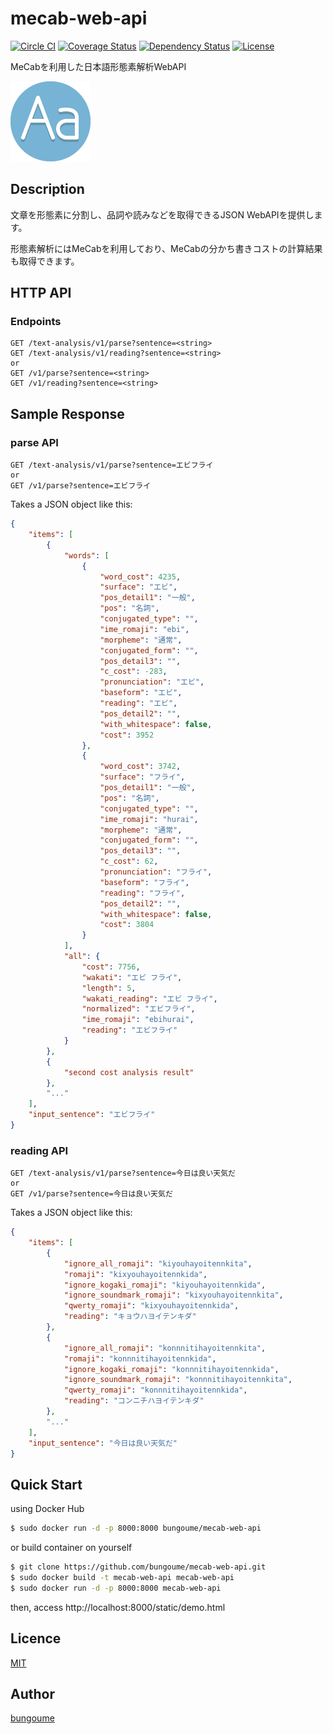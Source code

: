 # mecab-web-api
[![Circle CI](https://circleci.com/gh/bungoume/mecab-web-api.svg?style=shield)](https://circleci.com/gh/bungoume/mecab-web-api)
[![Coverage Status](https://img.shields.io/coveralls/bungoume/mecab-web-api.svg)](https://coveralls.io/r/bungoume/mecab-web-api)
[![Dependency Status](https://gemnasium.com/bungoume/mecab-web-api.svg)](https://gemnasium.com/bungoume/mecab-web-api)
[![License](http://img.shields.io/:license-MIT-blue.svg)](http://doge.mit-license.org)

MeCabを利用した日本語形態素解析WebAPI

![typography-icon](typography-icon.png)


## Description

文章を形態素に分割し、品詞や読みなどを取得できるJSON WebAPIを提供します。

形態素解析にはMeCabを利用しており、MeCabの分かち書きコストの計算結果も取得できます。


## HTTP API
### Endpoints
```
GET /text-analysis/v1/parse?sentence=<string>
GET /text-analysis/v1/reading?sentence=<string>
or 
GET /v1/parse?sentence=<string>
GET /v1/reading?sentence=<string>
```


## Sample Response
### parse API
```
GET /text-analysis/v1/parse?sentence=エビフライ
or
GET /v1/parse?sentence=エビフライ
```

Takes a JSON object like this:

```json
{
    "items": [
        {
            "words": [
                {
                    "word_cost": 4235,
                    "surface": "エビ",
                    "pos_detail1": "一般",
                    "pos": "名詞",
                    "conjugated_type": "",
                    "ime_romaji": "ebi",
                    "morpheme": "通常",
                    "conjugated_form": "",
                    "pos_detail3": "",
                    "c_cost": -283,
                    "pronunciation": "エビ",
                    "baseform": "エビ",
                    "reading": "エビ",
                    "pos_detail2": "",
                    "with_whitespace": false,
                    "cost": 3952
                },
                {
                    "word_cost": 3742,
                    "surface": "フライ",
                    "pos_detail1": "一般",
                    "pos": "名詞",
                    "conjugated_type": "",
                    "ime_romaji": "hurai",
                    "morpheme": "通常",
                    "conjugated_form": "",
                    "pos_detail3": "",
                    "c_cost": 62,
                    "pronunciation": "フライ",
                    "baseform": "フライ",
                    "reading": "フライ",
                    "pos_detail2": "",
                    "with_whitespace": false,
                    "cost": 3804
                }
            ],
            "all": {
                "cost": 7756,
                "wakati": "エビ フライ",
                "length": 5,
                "wakati_reading": "エビ フライ",
                "normalized": "エビフライ",
                "ime_romaji": "ebihurai",
                "reading": "エビフライ"
            }
        },
        {
            "second cost analysis result"
        },
        "..."
    ],
    "input_sentence": "エビフライ"
}
```

### reading API

```
GET /text-analysis/v1/parse?sentence=今日は良い天気だ
or
GET /v1/parse?sentence=今日は良い天気だ
```

Takes a JSON object like this:

```json
{
    "items": [
        {
            "ignore_all_romaji": "kiyouhayoitennkita",
            "romaji": "kixyouhayoitennkida",
            "ignore_kogaki_romaji": "kiyouhayoitennkida",
            "ignore_soundmark_romaji": "kixyouhayoitennkita",
            "qwerty_romaji": "kixyouhayoitennkida",
            "reading": "キョウハヨイテンキダ"
        },
        {
            "ignore_all_romaji": "konnnitihayoitennkita",
            "romaji": "konnnitihayoitennkida",
            "ignore_kogaki_romaji": "konnnitihayoitennkida",
            "ignore_soundmark_romaji": "konnnitihayoitennkita",
            "qwerty_romaji": "konnnitihayoitennkida",
            "reading": "コンニチハヨイテンキダ"
        },
        "..."
    ],
    "input_sentence": "今日は良い天気だ"
}
```


## Quick Start
using Docker Hub

```sh
$ sudo docker run -d -p 8000:8000 bungoume/mecab-web-api
```

or build container on yourself

```sh
$ git clone https://github.com/bungoume/mecab-web-api.git
$ sudo docker build -t mecab-web-api mecab-web-api
$ sudo docker run -d -p 8000:8000 mecab-web-api
```

then, access http://localhost:8000/static/demo.html


## Licence

[MIT](http://doge.mit-license.org)


## Author

[bungoume](https://github.com/bungoume)
